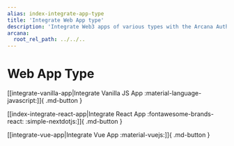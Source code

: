 ```yaml
---
alias: index-integrate-app-type
title: 'Integrate Web App type'
description: 'Integrate Web3 apps of various types with the Arcana Auth SDK using the instructions specific for the app type.'
arcana:
  root_rel_path: ../../..
---
```


# Web App Type

[[integrate-vanilla-app|Integrate Vanilla JS App :material-language-javascript:]]{ .md-button }

[[index-integrate-react-app|Integrate React App :fontawesome-brands-react: :simple-nextdotjs:]]{ .md-button }

[[integrate-vue-app|Integrate Vue App :material-vuejs:]]{ .md-button }
